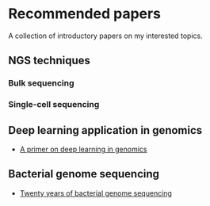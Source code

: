 # Recommended papers

A collection of introductory papers on my interested topics.

## NGS techniques

### Bulk sequencing

### Single-cell sequencing

## Deep learning application in genomics
* [A primer on deep learning in genomics](https://www.nature.com/articles/s41588-018-0295-5)

## Bacterial genome sequencing
* [Twenty years of bacterial genome sequencing](https://www.nature.com/articles/nrmicro3565)
